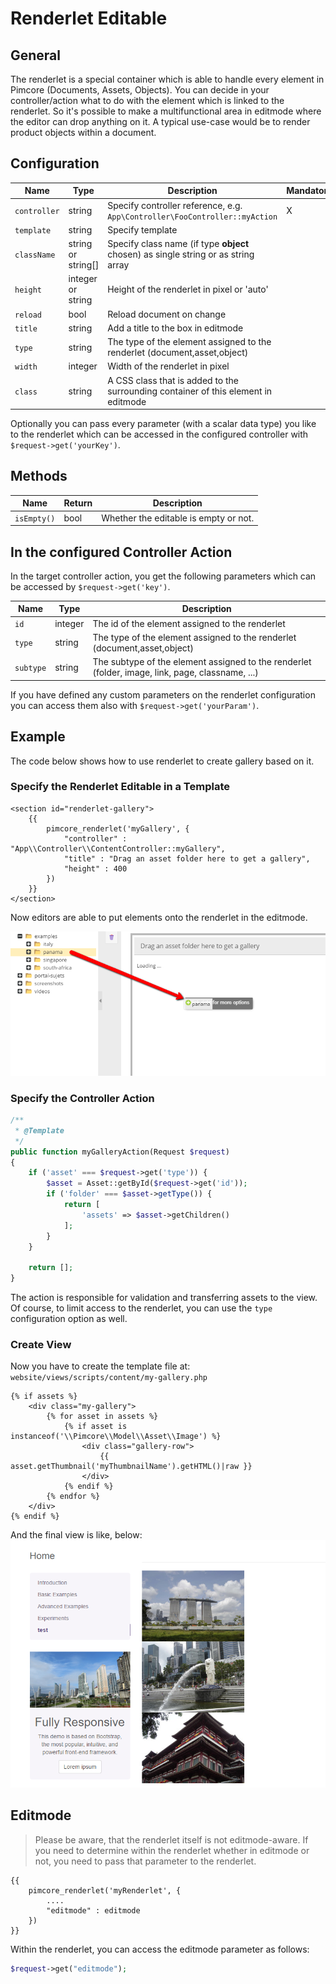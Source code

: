 # Renderlet Editable

## General

The renderlet is a special container which is able to handle every element in Pimcore (Documents, Assets, Objects).
You can decide in your controller/action what to do with the element which is linked to the renderlet.
So it's possible to make a multifunctional area in editmode where the editor can drop anything on it.
A typical use-case would be to render product objects within a document. 

## Configuration

| Name           | Type      | Description                                                                        | Mandatory   |
|----------------|-----------|------------------------------------------------------------------------------------|-------------|
| `controller`   | string    | Specify controller reference, e.g. `App\Controller\FooController::myAction`  | X           |
| `template`     | string    | Specify template                                                                   |             |
| `className`    | string or string[] | Specify class name (if type **object** chosen) as single string or as string array |    |
| `height`       | integer or string   | Height of the renderlet in pixel or 'auto'                               |             |
| `reload`       | bool      | Reload document on change                                                          |             |
| `title`        | string    | Add a title to the box in editmode                                                 |             |
| `type`         | string    | The type of the element assigned to the renderlet (document,asset,object)          |             |
| `width`        | integer   | Width of the renderlet in pixel                                                    |             |
| `class`        | string    | A CSS class that is added to the surrounding container of this element in editmode |             |

Optionally you can pass every parameter (with a scalar data type) you like to the renderlet which can be accessed in 
the configured controller with `$request->get('yourKey')`.

## Methods

| Name            | Return    | Description                                                 |
|-----------------|-----------|-------------------------------------------------------------|
| `isEmpty()`     | bool      | Whether the editable is empty or not.                       |

## In the configured Controller Action

In the target controller action, you get the following parameters which can be accessed by `$request->get('key')`.

| Name       | Type                   | Description                                                                                      |
|------------|------------------------|--------------------------------------------------------------------------------------------------|
| `id`       | integer                | The id of the element assigned to the renderlet                                                  |
| `type`     | string                 | The type of the element assigned to the renderlet (document,asset,object)                        |
| `subtype`  | string                 | The subtype of the element assigned to the renderlet (folder, image, link, page, classname, ...) |

If you have defined any custom parameters on the renderlet configuration you can access them also with `$request->get('yourParam')`.

## Example

The code below shows how to use renderlet to create gallery based on it. 

### Specify the Renderlet Editable in a Template

```twig
<section id="renderlet-gallery">
    {{
        pimcore_renderlet('myGallery', {
            "controller" : "App\\Controller\\ContentController::myGallery",
            "title" : "Drag an asset folder here to get a gallery",
            "height" : 400
        })
    }}
</section>
```

Now editors are able to put elements onto the renderlet in the editmode.

![Renderlet gallery - editmode](../../img/editables_renderlet_gallery_example_editmode.png)

### Specify the Controller Action

```php
/**
 * @Template
 */
public function myGalleryAction(Request $request)
{
    if ('asset' === $request->get('type')) {
        $asset = Asset::getById($request->get('id'));
        if ('folder' === $asset->getType()) {
            return [
                'assets' => $asset->getChildren()
            ];
        }
    }

    return [];
}
```

The action is responsible for validation and transferring assets to the view.
Of course, to limit access to the renderlet, you can use the `type` configuration option as well. 

### Create View

Now you have to create the template file at: `website/views/scripts/content/my-gallery.php`

```twig
{% if assets %}
	<div class="my-gallery">
		{% for asset in assets %}
			{% if asset is instanceof('\\Pimcore\\Model\\Asset\\Image') %}
				<div class="gallery-row">
                    {{ asset.getThumbnail('myThumbnailName').getHTML()|raw }}
				</div>
			{% endif %}
		{% endfor %}
	</div>
{% endif %}
```

And the final view is like, below:
![Rendered renderlet - frontend](../../img/editables_renderlet_rendered_view.png)


## Editmode

> Please be aware, that the renderlet itself is not editmode-aware. If you need to determine within the renderlet whether in editmode or not, you need to pass that parameter to the renderlet.

```twig
{{
	pimcore_renderlet('myRenderlet', {
		....
		"editmode" : editmode
	})
}}
```

Within the renderlet, you can access the editmode parameter as follows:

```php
$request->get("editmode");
```
